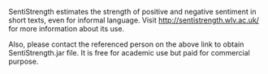 SentiStrength estimates the strength of positive and negative sentiment in short texts, even for informal language. Visit http://sentistrength.wlv.ac.uk/ for more information about its use.

Also, please contact the referenced person on the above link to obtain SentiStrength.jar file. It is free for academic use but paid for commercial purpose.
